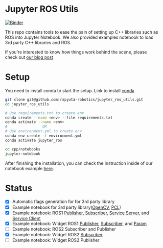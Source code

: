# Jupyter ROS Utils
[![Binder](https://mybinder.org/badge_logo.svg)](https://mybinder.org/v2/gh/rapyuta-robotics/jupyter_ros_utils/HEAD)

This repo contains tools to ease the pain of setting up C++ libraries such as ROS into Jupyter Notebook. We also provided examples notebook to load 3rd party C++ libraries and ROS.

If you're interested to know how things work behind the scene, please check out [our blog post](https://www.rapyuta-robotics.com/2021/07/09/running-c-ros-in-jupyter-using-xeus-cling/)

# Setup

You need to install conda to start the setup.
Link to install [conda](https://docs.anaconda.com/anaconda/install/linux/)

```sh
git clone git@github.com:rapyuta-robotics/jupyter_ros_utils.git
cd jupyter_ros_utils

# Use requirements.txt to create env
conda create --name <env> --file requirements.txt
conda activate --name <env>
#                OR
# Use environment.yml to create env
conda env create -f environment.yml
conda activate jupyter_ros

cd cpp/notebooks
jupyter-notebook
```

After finishing the installation, you can check the instruction inside of our notebook example [here](cpp/notebooks).

# Status
- [x] Automatic flags generation for for 3rd party library
- [x] Example notebook for 3rd party library([OpenCV](cpp/notebooks/opencv4.ipynb), [PCL](cpp/notebooks/pcl-1.10.ipynb))
- [x] Example notebook: ROS1 [Publisher](cpp/notebooks/ros1_publisher.ipynb), [Subscriber](cpp/notebooks/ros1_subscriber.ipynb), [Service Server](cpp/notebooks/ros1_service_server.ipynb), and [Service Client](cpp/notebooks/ros1_service_client.ipynb)
- [x] Example notebook: Widget ROS1 [Publisher](cpp/notebooks/ros1_widget_publisher_callback.ipynb), [Subscriber](cpp/notebooks/ros1_widget_subscriber.ipynb), and [Param](cpp/notebooks/ros1_widget_param.ipynb)
- [ ] Example notebook: ROS2 Subscriber and Publisher
- [x] Example notebook: Widget ROS2 [Subscriber](cpp/notebooks/ros2_subscriber.ipynb)
- [ ] Example notebook: Widget ROS2 Publisher
